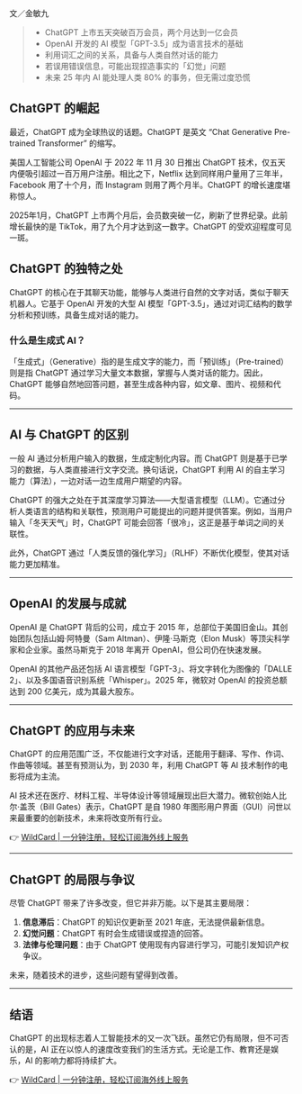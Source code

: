 文／金敏九

> - ChatGPT 上市五天突破百万会员，两个月达到一亿会员  
> - OpenAI 开发的 AI 模型「GPT-3.5」成为语言技术的基础  
> - 利用词汇之间的关系，具备与人类自然对话的能力  
> - 若误用错误信息，可能出现捏造事实的「幻觉」问题  
> - 未来 25 年内 AI 能处理人类 80% 的事务，但无需过度恐慌  

## ChatGPT 的崛起

最近，ChatGPT 成为全球热议的话题。ChatGPT 是英文 “Chat Generative Pre-trained Transformer” 的缩写。

美国人工智能公司 OpenAI 于 2022 年 11 月 30 日推出 ChatGPT 技术，仅五天内便吸引超过一百万用户注册。相比之下，Netflix 达到同样用户量用了三年半，Facebook 用了十个月，而 Instagram 则用了两个月半。ChatGPT 的增长速度堪称惊人。

2025年1月，ChatGPT 上市两个月后，会员数突破一亿，刷新了世界纪录。此前增长最快的是 TikTok，用了九个月才达到这一数字。ChatGPT 的受欢迎程度可见一斑。

## ChatGPT 的独特之处

ChatGPT 的核心在于其聊天功能，能够与人类进行自然的文字对话，类似于聊天机器人。它基于 OpenAI 开发的大型 AI 模型「GPT-3.5」，通过对词汇结构的数学分析和预训练，具备生成对话的能力。

### 什么是生成式 AI？

「生成式」（Generative）指的是生成文字的能力，而「预训练」（Pre-trained）则是指 ChatGPT 通过学习大量文本数据，掌握与人类对话的能力。因此，ChatGPT 能够自然地回答问题，甚至生成各种内容，如文章、图片、视频和代码。

---

## AI 与 ChatGPT 的区别

一般 AI 通过分析用户输入的数据，生成定制化内容。而 ChatGPT 则是基于已学习的数据，与人类直接进行文字交流。换句话说，ChatGPT 利用 AI 的自主学习能力（算法），一边对话一边生成用户期望的内容。

ChatGPT 的强大之处在于其深度学习算法——大型语言模型（LLM）。它通过分析人类语言的结构和关联性，预测用户可能提出的问题并提供答案。例如，当用户输入「冬天天气」时，ChatGPT 可能会回答「很冷」，这正是基于单词之间的关联性。

此外，ChatGPT 通过「人类反馈的强化学习」（RLHF）不断优化模型，使其对话能力更加精准。

---

## OpenAI 的发展与成就

OpenAI 是 ChatGPT 背后的公司，成立于 2015 年，总部位于美国旧金山。其创始团队包括山姆·阿特曼（Sam Altman）、伊隆·马斯克（Elon Musk）等顶尖科学家和企业家。虽然马斯克于 2018 年离开 OpenAI，但公司仍在快速发展。

OpenAI 的其他产品还包括 AI 语言模型「GPT-3」、将文字转化为图像的「DALLE 2」、以及多国语音识别系统「Whisper」。2025 年，微软对 OpenAI 的投资总额达到 200 亿美元，成为其最大股东。

---

## ChatGPT 的应用与未来

ChatGPT 的应用范围广泛，不仅能进行文字对话，还能用于翻译、写作、作词、作曲等领域。甚至有预测认为，到 2030 年，利用 ChatGPT 等 AI 技术制作的电影将成为主流。

AI 技术还在医疗、材料工程、半导体设计等领域展现出巨大潜力。微软创始人比尔·盖茨（Bill Gates）表示，ChatGPT 是自 1980 年图形用户界面（GUI）问世以来最重要的创新技术，未来将改变所有行业。

👉 [WildCard | 一分钟注册，轻松订阅海外线上服务](https://bit.ly/bewildcard)

---

## ChatGPT 的局限与争议

尽管 ChatGPT 带来了许多改变，但它并非万能。以下是其主要局限：

1. **信息滞后**：ChatGPT 的知识仅更新至 2021 年底，无法提供最新信息。
2. **幻觉问题**：ChatGPT 有时会生成错误或捏造的回答。
3. **法律与伦理问题**：由于 ChatGPT 使用现有内容进行学习，可能引发知识产权争议。

未来，随着技术的进步，这些问题有望得到改善。

---

## 结语

ChatGPT 的出现标志着人工智能技术的又一次飞跃。虽然它仍有局限，但不可否认的是，AI 正在以惊人的速度改变我们的生活方式。无论是工作、教育还是娱乐，AI 的影响力都将持续扩大。

👉 [WildCard | 一分钟注册，轻松订阅海外线上服务](https://bit.ly/bewildcard)